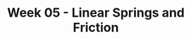 ---
title: Week 05 - Linear Springs and Friction
contents:
  - date: 2025-02-10
    items:
      - type: lecture
        topics:
          - No Class
  

  - date: 2025-12-05
    items:
      - type: lecture
        topics:
          - Spring force
          - Friction force
      - type: lecture_video
        title: Explaining spring force
        link: "https://www.youtube.com/watch?v=WtTDHW2JUVY"
      - type: lecture_video
        title: Spring force examples
        link: "https://www.youtube.com/watch?v=YiOZregJx9w"
      - type: lecture_video
        title: Explaining the friction force
        link: "https://www.youtube.com/watch?v=_fvCFtpL3c8"
      - type: lecture_video
        title: Particle on a curve vs. particle on a surface
        link: "https://www.youtube.com/watch?v=XNdP7Nk850s"
      - type: exercise_video
        title: Problem 08-004
        link: "https://youtu.be/YE9N2f2qTqg"
      - type: exercise_video
        title: Problem 03-071
        link: "https://youtu.be/RDFfE0tFTnk"
      - type: problem_set
        title: Set 09 - Linear Springs
        link: "https://drive.google.com/file/d/1iBwfgG3gCtvfSjRzzXAN2MFYAQqQbVVB/view?usp=sharing"
      - type: problem_set
        title: Set 10 - Friction
        link: "https://drive.google.com/file/d/1iDJlfAWHS_9K6zz-71NLSkCnhiXW8KCN/view?usp=sharing"
      - type: exercise

  - date: 2025-02-14
    items:
      - type: lecture
        topics:
          - No Class
      - type: homework
        title: HW05
        link: "https://drive.google.com/file/d/1iGrRojecF2tzwA1ORZeAw26zONskLpkg/view?usp=sharing"
        due_date: 2025-02-21
---